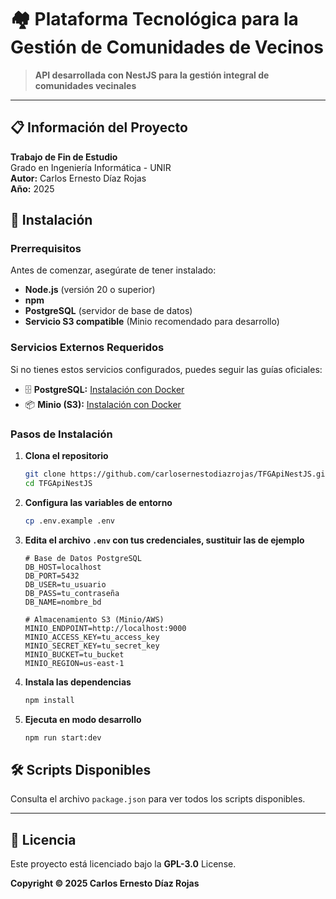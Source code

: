 # 🏘️ Plataforma Tecnológica para la Gestión de Comunidades de Vecinos

> **API desarrollada con NestJS para la gestión integral de comunidades vecinales**

---

## 📋 Información del Proyecto

**Trabajo de Fin de Estudio**  
Grado en Ingeniería Informática - UNIR  
**Autor:** Carlos Ernesto Díaz Rojas  
**Año:** 2025

## 🚀 Instalación

### Prerrequisitos

Antes de comenzar, asegúrate de tener instalado:

- **Node.js** (versión 20 o superior)
- **npm**
- **PostgreSQL** (servidor de base de datos)
- **Servicio S3 compatible** (Minio recomendado para desarrollo)

### Servicios Externos Requeridos

Si no tienes estos servicios configurados, puedes seguir las guías oficiales:

- 🗄️ **PostgreSQL:** [Instalación con Docker](https://www.docker.com/blog/how-to-use-the-postgres-docker-official-image/)
- 📦 **Minio (S3):** [Instalación con Docker](https://docs.min.io/enterprise/aistor-object-store/installation/container/install/?tab=download-image-docker)

### Pasos de Instalación

1. **Clona el repositorio**
   ```bash
   git clone https://github.com/carlosernestodiazrojas/TFGApiNestJS.git
   cd TFGApiNestJS
   ```

2. **Configura las variables de entorno**
   ```bash
   cp .env.example .env
   ```

3. **Edita el archivo `.env` con tus credenciales, sustituir las de ejemplo**
   ```env
   # Base de Datos PostgreSQL
   DB_HOST=localhost
   DB_PORT=5432
   DB_USER=tu_usuario
   DB_PASS=tu_contraseña
   DB_NAME=nombre_bd
   
   # Almacenamiento S3 (Minio/AWS)
   MINIO_ENDPOINT=http://localhost:9000
   MINIO_ACCESS_KEY=tu_access_key
   MINIO_SECRET_KEY=tu_secret_key
   MINIO_BUCKET=tu_bucket
   MINIO_REGION=us-east-1
   ```

4. **Instala las dependencias**
   ```bash
   npm install
   ```

5. **Ejecuta en modo desarrollo**
   ```bash
   npm run start:dev
   ```

## 🛠️ Scripts Disponibles

Consulta el archivo `package.json` para ver todos los scripts disponibles.

---

## 📄 Licencia

Este proyecto está licenciado bajo la **GPL-3.0** License.

**Copyright © 2025 Carlos Ernesto Díaz Rojas**